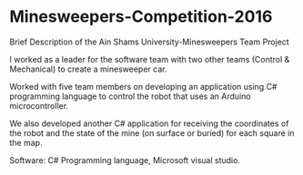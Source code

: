 # Minesweepers-Competition-2016
Brief Description of the Ain Shams University-Minesweepers Team Project

I worked as a leader for the software team with two other teams (Control & Mechanical) to create a minesweeper car.

Worked with five team members on developing an application using C# programming language to control the robot that uses an Arduino microcontroller.

We also developed another C# application for receiving the coordinates of the robot and the state of the mine (on surface or buried) for each square in the map.

Software: C# Programming language, Microsoft visual studio.
